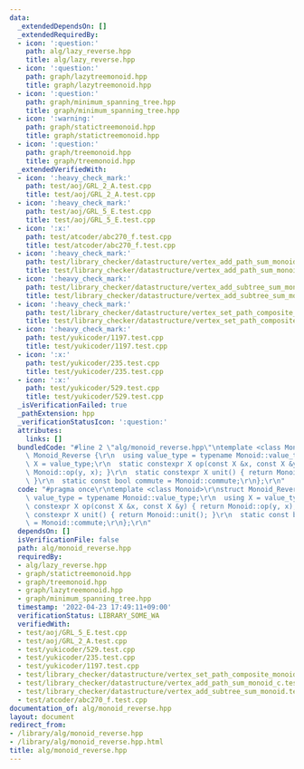 ```yaml
---
data:
  _extendedDependsOn: []
  _extendedRequiredBy:
  - icon: ':question:'
    path: alg/lazy_reverse.hpp
    title: alg/lazy_reverse.hpp
  - icon: ':question:'
    path: graph/lazytreemonoid.hpp
    title: graph/lazytreemonoid.hpp
  - icon: ':question:'
    path: graph/minimum_spanning_tree.hpp
    title: graph/minimum_spanning_tree.hpp
  - icon: ':warning:'
    path: graph/statictreemonoid.hpp
    title: graph/statictreemonoid.hpp
  - icon: ':question:'
    path: graph/treemonoid.hpp
    title: graph/treemonoid.hpp
  _extendedVerifiedWith:
  - icon: ':heavy_check_mark:'
    path: test/aoj/GRL_2_A.test.cpp
    title: test/aoj/GRL_2_A.test.cpp
  - icon: ':heavy_check_mark:'
    path: test/aoj/GRL_5_E.test.cpp
    title: test/aoj/GRL_5_E.test.cpp
  - icon: ':x:'
    path: test/atcoder/abc270_f.test.cpp
    title: test/atcoder/abc270_f.test.cpp
  - icon: ':heavy_check_mark:'
    path: test/library_checker/datastructure/vertex_add_path_sum_monoid_c.test.cpp
    title: test/library_checker/datastructure/vertex_add_path_sum_monoid_c.test.cpp
  - icon: ':heavy_check_mark:'
    path: test/library_checker/datastructure/vertex_add_subtree_sum_monoid.test.cpp
    title: test/library_checker/datastructure/vertex_add_subtree_sum_monoid.test.cpp
  - icon: ':heavy_check_mark:'
    path: test/library_checker/datastructure/vertex_set_path_composite_monoid.test.cpp
    title: test/library_checker/datastructure/vertex_set_path_composite_monoid.test.cpp
  - icon: ':heavy_check_mark:'
    path: test/yukicoder/1197.test.cpp
    title: test/yukicoder/1197.test.cpp
  - icon: ':x:'
    path: test/yukicoder/235.test.cpp
    title: test/yukicoder/235.test.cpp
  - icon: ':x:'
    path: test/yukicoder/529.test.cpp
    title: test/yukicoder/529.test.cpp
  _isVerificationFailed: true
  _pathExtension: hpp
  _verificationStatusIcon: ':question:'
  attributes:
    links: []
  bundledCode: "#line 2 \"alg/monoid_reverse.hpp\"\ntemplate <class Monoid>\r\nstruct\
    \ Monoid_Reverse {\r\n  using value_type = typename Monoid::value_type;\r\n  using\
    \ X = value_type;\r\n  static constexpr X op(const X &x, const X &y) { return\
    \ Monoid::op(y, x); }\r\n  static constexpr X unit() { return Monoid::unit();\
    \ }\r\n  static const bool commute = Monoid::commute;\r\n};\r\n"
  code: "#pragma once\r\ntemplate <class Monoid>\r\nstruct Monoid_Reverse {\r\n  using\
    \ value_type = typename Monoid::value_type;\r\n  using X = value_type;\r\n  static\
    \ constexpr X op(const X &x, const X &y) { return Monoid::op(y, x); }\r\n  static\
    \ constexpr X unit() { return Monoid::unit(); }\r\n  static const bool commute\
    \ = Monoid::commute;\r\n};\r\n"
  dependsOn: []
  isVerificationFile: false
  path: alg/monoid_reverse.hpp
  requiredBy:
  - alg/lazy_reverse.hpp
  - graph/statictreemonoid.hpp
  - graph/treemonoid.hpp
  - graph/lazytreemonoid.hpp
  - graph/minimum_spanning_tree.hpp
  timestamp: '2022-04-23 17:49:11+09:00'
  verificationStatus: LIBRARY_SOME_WA
  verifiedWith:
  - test/aoj/GRL_5_E.test.cpp
  - test/aoj/GRL_2_A.test.cpp
  - test/yukicoder/529.test.cpp
  - test/yukicoder/235.test.cpp
  - test/yukicoder/1197.test.cpp
  - test/library_checker/datastructure/vertex_set_path_composite_monoid.test.cpp
  - test/library_checker/datastructure/vertex_add_path_sum_monoid_c.test.cpp
  - test/library_checker/datastructure/vertex_add_subtree_sum_monoid.test.cpp
  - test/atcoder/abc270_f.test.cpp
documentation_of: alg/monoid_reverse.hpp
layout: document
redirect_from:
- /library/alg/monoid_reverse.hpp
- /library/alg/monoid_reverse.hpp.html
title: alg/monoid_reverse.hpp
---
```

